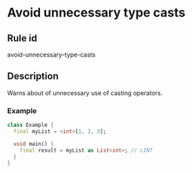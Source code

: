 # Avoid unnecessary type casts

## Rule id

avoid-unnecessary-type-casts

## Description
Warns about of unnecessary use of casting operators.

### Example

```dart
class Example {
  final myList = <int>[1, 2, 3];

  void main() {
    final result = myList as List<int>; // LINT
  }
}
```
